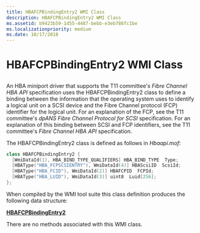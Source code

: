 ```yaml
---
title: HBAFCPBindingEntry2 WMI Class
description: HBAFCPBindingEntry2 WMI Class
ms.assetid: b9423b59-1d55-4487-bebb-e3eb786fc1be
ms.localizationpriority: medium
ms.date: 10/17/2018
---
```


# HBAFCPBindingEntry2 WMI Class


## <span id="ddk_hbafcpbindingentry2_wmi_class_kr"></span><span id="DDK_HBAFCPBINDINGENTRY2_WMI_CLASS_KR"></span>


An HBA miniport driver that supports the T11 committee's *Fibre Channel HBA API* specification uses the HBAFCPBindingEntry2 class to define a binding between the information that the operating system uses to identify a logical unit on a SCSI device and the Fibre Channel protocol (FCP) identifier for the logical unit. For an explanation of the FCP, see the T11 committee's *dpANS Fibre Channel Protocol for SCSI* specification. For an explanation of this binding between SCSI and FCP identifiers, see the T11 committee's *Fibre Channel HBA API* specification.

The HBAFCPBindingEntry2 class is defined as follows in *Hbaapi.mof*:

```cpp
class HBAFCPBindingEntry2 {
  [WmiDataId(1), HBA_BIND_TYPE_QUALIFIERS] HBA_BIND_TYPE  Type;
  [HBAType("HBA_FCPSCSIENTRY"), WmiDataId(4)] HBAScsiID  ScsiId;
  [HBAType("HBA_FCID"), WmiDataId(2)] HBAFCPID  FCPId;
  [HBAType("HBA_LUID"), WmiDataId(3)] uint8  Luid[256];
};
```

When compiled by the WMI tool suite this class definition produces the following data structure:

[**HBAFCPBindingEntry2**](https://msdn.microsoft.com/library/windows/hardware/ff556035)

There are no methods associated with this WMI class.

 

 





